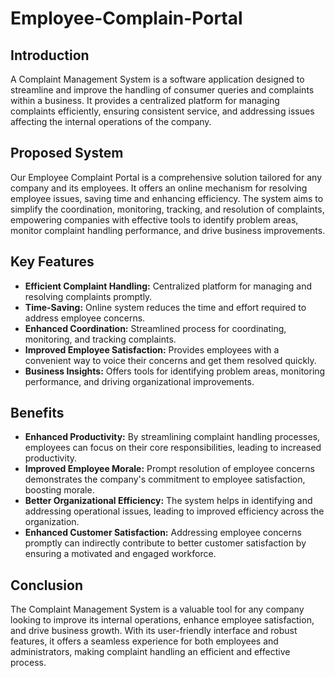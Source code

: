 # Employee-Complain-Portal

<body>



<h2>Introduction</h2>

<p>A Complaint Management System is a software application designed to streamline and improve the handling of consumer queries and complaints within a business. It provides a centralized platform for managing complaints efficiently, ensuring consistent service, and addressing issues affecting the internal operations of the company.</p>

<h2>Proposed System</h2>

<p>Our Employee Complaint Portal is a comprehensive solution tailored for any company and its employees. It offers an online mechanism for resolving employee issues, saving time and enhancing efficiency. The system aims to simplify the coordination, monitoring, tracking, and resolution of complaints, empowering companies with effective tools to identify problem areas, monitor complaint handling performance, and drive business improvements.</p>

<h2>Key Features</h2>

<ul>
  <li><strong>Efficient Complaint Handling:</strong> Centralized platform for managing and resolving complaints promptly.</li>
  <li><strong>Time-Saving:</strong> Online system reduces the time and effort required to address employee concerns.</li>
  <li><strong>Enhanced Coordination:</strong> Streamlined process for coordinating, monitoring, and tracking complaints.</li>
  <li><strong>Improved Employee Satisfaction:</strong> Provides employees with a convenient way to voice their concerns and get them resolved quickly.</li>
  <li><strong>Business Insights:</strong> Offers tools for identifying problem areas, monitoring performance, and driving organizational improvements.</li>
</ul>

<h2>Benefits</h2>

<ul>
  <li><strong>Enhanced Productivity:</strong> By streamlining complaint handling processes, employees can focus on their core responsibilities, leading to increased productivity.</li>
  <li><strong>Improved Employee Morale:</strong> Prompt resolution of employee concerns demonstrates the company's commitment to employee satisfaction, boosting morale.</li>
  <li><strong>Better Organizational Efficiency:</strong> The system helps in identifying and addressing operational issues, leading to improved efficiency across the organization.</li>
  <li><strong>Enhanced Customer Satisfaction:</strong> Addressing employee concerns promptly can indirectly contribute to better customer satisfaction by ensuring a motivated and engaged workforce.</li>
</ul>

<h2>Conclusion</h2>

<p>The Complaint Management System is a valuable tool for any company looking to improve its internal operations, enhance employee satisfaction, and drive business growth. With its user-friendly interface and robust features, it offers a seamless experience for both employees and administrators, making complaint handling an efficient and effective process.</p>

</body>
</html>

